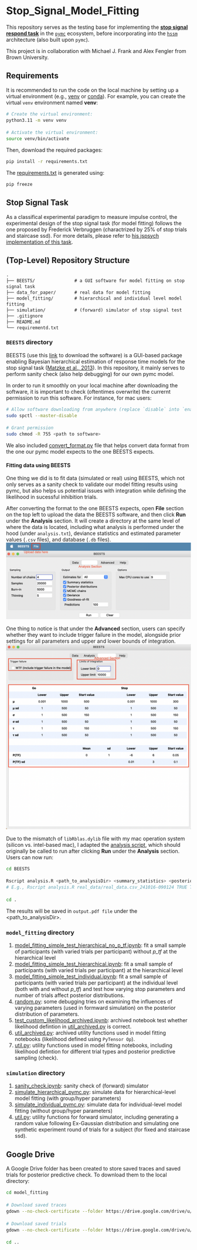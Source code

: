 # Stop_Signal_Model_Fitting

This repository serves as the testing base for implementing the [**stop signal respond task**](https://cambridgecognition.com/stop-signal-task-sst/) in the [`pymc`](https://www.pymc.io/welcome.html) ecosystem, before incorporating into the [`hssm`](https://lnccbrown.github.io/HSSM/) architecture (also built upon `pymc`).

This project is in collaboration with Michael J. Frank and Alex Fengler from Brown University.

## Requirements
It is recommended to run the code on the local machine by setting up a virtual environment (e.g., [venv](https://docs.python.org/3/library/venv.html) or [conda](https://uoa-eresearch.github.io/eresearch-cookbook/recipe/2014/11/20/conda/)). For example, you can create the virtual `venv`
environment named **venv**:
```bash
# Create the virtual environment:
python3.11 -m venv venv

# Activate the virtual environment:
source venv/bin/activate
```

Then, download the required packages:
```bash
pip install -r requirements.txt
```

The [requirements.txt](requirements.txt) is generated using: 
```bash
pip freeze
```

## Stop Signal Task
As a classifical experimental paradigm to measure impulse control, the experimental design of the stop signal task (for model fitting) follows the one proposed by Frederick Verbruggen (charactrized by 25% of stop trials and staircase ssd). For more details, please refer to [his jspsych implementation of this task](https://github.com/fredvbrug/STOP-IT/tree/master/jsPsych_version). 

## (Top-Level) Repository Structure
    .
    ├── BEESTS/               # a GUI software for model fitting on stop signal task
    ├── data_for_paper/       # real data for model fitting
    ├── model_fitting/        # hierarchical and individual level model fitting
    ├── simulation/           # (forward) simulator of stop signal test
    ├── .gitignore
    ├── README.md
    └── requirementd.txt   

### `BEESTS` directory
BEESTS (use this [link](https://osf.io/482fv/) to download the software) is a GUI-based package enabling Bayesian hierarchical estimation of response time models for the stop signal task ([Matzke et al., 2013](https://doi.org/10.3389/fpsyg.2013.00918)). In this repository, it mainly serves to perform sanity check (also help debugging) for our own pymc model. 

In order to run it smoothly on your local machine after downloading the software, it is important to check (oftentimes overwrite) the currernt permission to run this software. For instance, for mac users:
```bash
# Allow software downloading from anywhere (replace `disable` into `enable` after if you do not want to always allow your computer to download anything)
sudo spctl --master-disable

# Grant permission
sudo chmod -R 755 <path to software>
```

We also included [convert_format.py](BEESTS/convert_format.py) file that helps convert data format from the one our pymc model expects to the one BEESTS expects. 

#### Fitting data using BEESTS
One thing we did is to fit data (simulated or real) using BEESTS, which not only serves as a sanity check to validate our model fitting results using pymc, but also helps us potential issues with integration while defining the likelihood in sucessful inhibition trials. 

After converting the format to the one BEESTS expects, open **File** section on the top left to upload the data the BEESTS software, and then click **Run** under the **Analysis** section. It will create a directory at the same level of where the data is located, including what analysis is performed under the hood (under `analysis.txt`), deviance statistics and estimated parameter values (`.csv` files), and database (`.db` files). 
<img src="BEESTS/screeshots/BEESTS_analysis.png">

One thing to notice is that under the **Advanced** section, users can specify whether they want to include trigger failure in the model, alongside prior settings for all parameters and upper and lower bounds of integration.
<img src="BEESTS/screeshots/BEESTS_advanced.png">

Due to the mismatch of `libRblas.dylib` file with my mac operation system (silicon vs. intel-based mac), I adapted the [analysis script](BEESTS/analysis.R), which should originally be called to run after clicking **Run** under the **Analysis** section. Users can now run:
```bash
cd BEESTS

Rscript analysis.R <path_to_analysisDir> <summary_statistics> <posterior_distributions> <mcmc_chains> <posterior_predictors>
# E.g., Rscript analysis.R real_data/real_data.csv_241016-090124 TRUE TRUE TRUE TRUE

cd .
```
The results will be saved in `output.pdf file` under the <path_to_analysisDir>. 

### `model_fitting` directory
1. [model_fitting_simple_test_hierarchical_no_p_tf.ipynb](model_fitting/model_fitting_simple_test_hierarchical_no_p_tf.ipynb): fit a small sample of participants (with varied trials per participant) without *p_tf* at the hierarchical level
2. [model_fitting_simple_test_hierarchical.ipynb](model_fitting/model_fitting_simple_test_hierarchical.ipynb): fit a small sample of participants (with varied trials per participant) at the hierarchical level
3. [model_fitting_simple_test_individual.ipynb](model_fitting/model_fitting_simple_test_individual.ipynb): fit a small sample of participants (with varied trials per participant) at the individual level (both with and without *p_tf*) and test how varying stop parameters and number of trials affect posterior distributions. 
4. [random.py](model_fitting/random.ipynb): some debugging tries on examining the influences of varying parameters (used in formward simulation) on the posterior distribution of parameters.
5. [test_custom_likelihood_archived.ipynb](model_fitting/test_custom_likelihood_archived.ipynb): archived notebook test whether likelihood defintion in [util_archived.py](model_fitting/util_archived.py) is correct. 
6. [util_archived.py](model_fitting/util_archived.py): archived utility functions used in model fitting notebooks (likelihood defined using `PyTensor Op`). 
7. [util.py](model_fitting/util.py): utility functions used in model fitting notebooks, including likelihood defintion for different trial types and posterior predictive sampling (check). 

### `simulation` directory
1. [sanity_check.ipynb](simulation/sanity_check.ipynb): sanity check of (forward) simulator
2. [simulate_hierarchical_pymc.py](simulation/simulate_hierarchical_pymc.py): simulate data for hierarchical-level model fitting (with group/hyper parameters)
3. [simulate_individual_pymc.py](simulation/simulate_individual_pymc.py): simulate data for individual-level model fitting (without group/hyper parameters)
4. [util.py](simulation/util.py): utility functions for forward simulator, including generating a random value following Ex-Gaussian distribution and simulating one synthetic experiment round of trials for a subject (for fixed and staircase ssd).

## Google Drive
A Google Drive folder has been created to store saved traces and saved trials for posterior predictive check. To download them to the local directory: 
```bash
cd model_fitting

# Download saved traces
gdown --no-check-certificate --folder https://drive.google.com/drive/u/0/folders/1Mgy8nQKrI3nMAhqskP0pfwt6dCyDWDoJ?ths=true

# Download saved trials
gdown --no-check-certificate --folder https://drive.google.com/drive/u/0/folders/1iHmZUOqJilN5Xudgk6qY-NVhwykKvk3w?ths=true

cd ..
```
